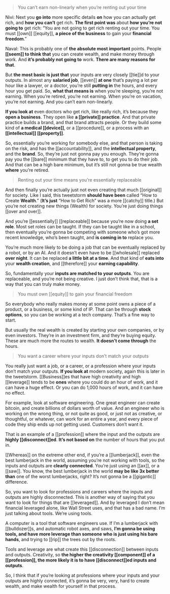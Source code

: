 > You can’t earn non-linearly when you’re renting out your time

Nivi: 
Next you __go into__ more specific details __on__
how you can actually get rich, and __how you can’t__ get rich. 
__The first point was__ about __how you’re not going to__ get rich: 
“You are not going to get rich renting out your time. 
You must [[own]] [[equity]], __a piece of the business__ to gain your __financial freedom__.”

Naval: 
This is probably one of __the absolute most important__ points. 
People __[[seem]] to think that__ you can create wealth, and make money through work. 
And __it’s probably not going to__ work. 
__There are many reasons for that__.

But __the most basic is just that__
your inputs are very closely [[tie]]d to your outputs. 
In almost any __salaried job__, [[even]] __at one__ that’s paying a lot per hour like a lawyer, or a doctor, you’re still __putting in__ the hours, and every hour you get paid.
So, __what that means is__
when you’re sleeping, you’re not earning. 
When you’re retired, you’re not earning. 
When you’re on vacation, you’re not earning. 
And you can’t earn non-linearly.

__If you look at__ even doctors who get rich, like really rich, it’s because they __open a business__. They open like __a [[private]] practice__. 
And that private practice builds a brand, and that brand attracts people. 
Or they build some kind of __a medical [[device]]__, 
or a [[procedure]], 
or a process with an __[[intellectual]] [[property]]__.

So, essentially you’re working for somebody else, and that person is taking on the risk, and has the [[accountability]], and the __intellectual property__, and the __brand__. 
So, they’re just not gonna pay you enough. They’re gonna pay you the [[bare]] minimum that they have to, to get you to do their job. And that can be a high bare minimum, but it’s still not gonna be true wealth __where__ you’re retired.

> Renting out your time means you’re essentially replaceable

And then finally you’re actually just not even creating that much [[original]] for society. 
Like I said, this tweetstorm __should have been__ called “How to Create __Wealth__.” (__It’s just__ “How to Get Rich” was a more [[catchy]] title.) 
But you’re not creating new things (Wealth) for society. 
You’re just doing things [[over and over]].

And you’re [[essentially]] [[replaceable]] because you’re now doing __a set role__. 
Most set roles can be taught. If they can be taught like in a school, then eventually you’re gonna be competing with someone who’s got more recent knowledge, who’s been taught, and __is coming in to__ replace you.

You’re much more likely to be doing a job that can be eventually replaced by a robot, or by an AI.
And it doesn’t even have to be [[wholesale]] replaced __over night__. 
It can be replaced __a little bit at a time__. 
And that kind of __eats into__ your __wealth creation__, and [[therefore]] your __earning capability__.

So, fundamentally your __inputs are matched to your outputs__. You are replaceable, and you’re not being creative. I just don’t think that, that is a way that you can truly make money.

> You must own [[equity]] to gain your financial freedom

So everybody who really makes money at some point owns a piece of a product, or a business, or some kind of IP. That can be through __stock options__, so you can be working at a tech company. 
That’s a fine way to start.

But usually the real wealth is created by starting your own companies, or by even investors. 
They’re in an investment firm, and they’re buying equity. 
These are much more the routes to wealth. 
__It doesn’t come through__ the hours.

> You want a career where your inputs don’t match your outputs

You really just want a job, or a career, or a profession where your inputs don’t match your outputs. 
__If you look at__ modern society, again this is later in the tweetstorm. 
[[Business]]es that have high creativity and high [[leverage]] tends to be __ones__ where you could do an hour of work, and it can have a huge effect.
Or you can do 1,000 hours of work, and it can have no effect.

For example, look at software engineering. One great engineer can create bitcoin, and create billions of dollars worth of value. 
And an engineer who is working on the wrong thing, or not quite as good, or just not as creative, or thoughtful, or whatever, can work for an entire a year, and every piece of code they ship ends up not getting used. Customers don’t want it.

That is an example of a [[profession]] where the input and the outputs are __highly [[disconnect]]ed__. __It’s not based on__ the number of hours that you put in.

[[Whereas]] on the extreme other end, if you’re a [[lumberjack]], even the best lumberjack in the world, 
assuming you’re not working with tools, so the inputs and outputs are __clearly connected__. 
You’re just using an [[ax]], or a [[saw]]. 
You know, the best lumberjack in the world __may be like 3x better than__ one of the worst lumberjacks, right? 
It’s not gonna be a [[gigantic]] difference.

So, you want to look for professions and careers where the inputs and outputs are highly disconnected. 
This is another way of saying that you want to look for things that are [[leveraged]]. And by leveraged I don’t mean financial leveraged alone, like Wall Street uses, and that has a bad name. I’m just talking about tools. We’re using tools.

A computer is a tool that software engineers use. If I’m a lumberjack with [[bulldozer]]s, and automatic robot axes, and saws, __I’m gonna be using tools, and have more leverage than someone who is just using his bare hands__, and trying to [[rip]] the trees out by the roots.

Tools and leverage are what create this [[disconnection]] between inputs and outputs. Creativity, so __the higher the creativity [[component]] of a [[profession]], the more likely it is to have [[disconnect]]ed inputs and outputs__.

So, I think that if you’re looking at professions where your inputs and your outputs are highly connected, it’s gonna be very, very, hard to create wealth, and make wealth for yourself in that process.
